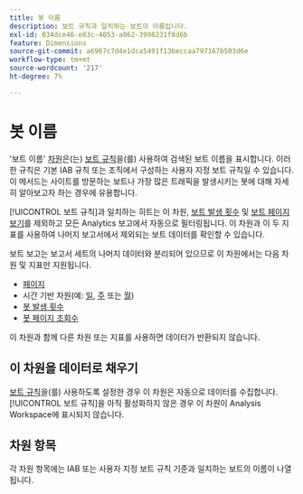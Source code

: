 ```yaml
---
title: 봇 이름
description: 보트 규칙과 일치하는 보트의 이름입니다.
exl-id: 034dce46-e83c-4053-a062-3998231f8d6b
feature: Dimensions
source-git-commit: a6967c7d4e1dca5491f13beccaa797167b503d6e
workflow-type: tm+mt
source-wordcount: '217'
ht-degree: 7%

---
```


# 봇 이름

&#39;보트 이름&#39; [차원](overview.md)은(는) [보트 규칙](/help/admin/tools/manage-rs/edit-settings/general/bot-removal/bot-rules.md)을(를) 사용하여 검색된 보트 이름을 표시합니다. 이러한 규칙은 기본 IAB 규칙 또는 조직에서 구성하는 사용자 지정 보트 규칙일 수 있습니다. 이 메서드는 사이트를 방문하는 보트나 가장 많은 트래픽을 발생시키는 봇에 대해 자세히 알아보고자 하는 경우에 유용합니다.

[!UICONTROL 보트 규칙]과 일치하는 히트는 이 차원, [보트 발생 횟수](../metrics/bot-occurrences.md) 및 [보트 페이지 보기](../metrics/bot-page-views.md)를 제외하고 모든 Analytics 보고에서 자동으로 필터링됩니다. 이 차원과 이 두 지표를 사용하여 나머지 보고서에서 제외되는 보트 데이터를 확인할 수 있습니다.

보트 보고는 보고서 세트의 나머지 데이터와 분리되어 있으므로 이 차원에서는 다음 차원 및 지표만 지원됩니다.

* [페이지](page.md)
* 시간 기반 차원(예: [일](day.md), [주](week.md) 또는 [월](month.md))
* [봇 발생 횟수](../metrics/bot-occurrences.md)
* [봇 페이지 조회수](../metrics/bot-page-views.md)

이 차원과 함께 다른 차원 또는 지표를 사용하면 데이터가 반환되지 않습니다.

## 이 차원을 데이터로 채우기

[보트 규칙](/help/admin/tools/manage-rs/edit-settings/general/bot-removal/bot-rules.md)을(를) 사용하도록 설정한 경우 이 차원은 자동으로 데이터를 수집합니다. [!UICONTROL 보트 규칙]을 아직 활성화하지 않은 경우 이 차원이 Analysis Workspace에 표시되지 않습니다.

## 차원 항목

각 차원 항목에는 IAB 또는 사용자 지정 보트 규칙 기준과 일치하는 보트의 이름이 나열됩니다.
